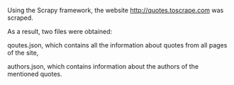 Using the Scrapy framework, the website http://quotes.toscrape.com was scraped. 

As a result, two files were obtained: 

qoutes.json, which contains all the information about quotes from all pages of the site, 

authors.json, which contains information about the authors of the mentioned quotes.




